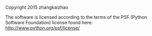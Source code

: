 Copyright 2015 zhangkaizhao 

The software is licensed according to the terms of the PSF (Python Software Foundation) license found here: http://www.python.org/psf/license/